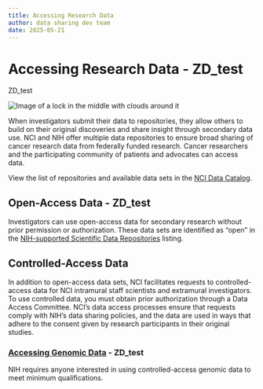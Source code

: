 ```yaml
---
title: Accessing Research Data 
author: data sharing dev team
date: 2025-05-21
---
```


# Accessing Research Data - ZD_test

ZD_test

![Image of a lock in the middle with clouds around it](https://datascience.cancer.gov/sites/default/files/2022-04/lockpicture-resize.png)

When investigators submit their data to repositories, they allow others to build on their original discoveries and share insight through secondary data use. NCI and NIH offer multiple data repositories to ensure broad sharing of cancer research data from federally funded research. Cancer researchers and the participating community of patients and advocates can access data.

View the list of repositories and available data sets in the [NCI Data Catalog](/resources/nci-data-catalog).

## Open-Access Data - ZD_test

Investigators can use open-access data for secondary research without prior permission or authorization. These data sets are identified as “open” in the [NIH-supported Scientific Data Repositories](https://sharing.nih.gov/accessing-data/accessing-scientific-data) listing.

## Controlled-Access Data

In addition to open-access data sets, NCI facilitates requests to controlled-access data for NCI intramural staff scientists and extramural investigators. To use controlled data, you must obtain prior authorization through a Data Access Committee. NCI’s data access processes ensure that requests comply with NIH’s data sharing policies, and the data are used in ways that adhere to the consent given by research participants in their original studies.

### [Accessing Genomic Data](/data-sharing/accessing-data/genomic-data) - ZD_test

NIH requires anyone interested in using controlled-access genomic data to meet minimum qualifications.
